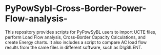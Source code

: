 # PyPowSybl-Cross-Border-Power-Flow-analysis-
This repository provides scripts for PyPowSyBL users to import UCTE files, perform Load Flow analysis, Cross-Border Capacity Calculations, and create Energy charts. It also includes a script to compare AC load flow results from the same files in different software, such as DIgSILENT.
